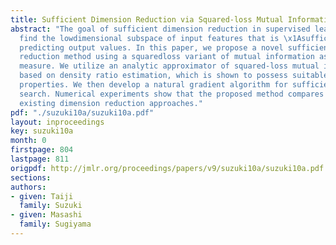 ```yaml
---
title: Sufficient Dimension Reduction via Squared-loss Mutual Information Estimation
abstract: "The goal of sufficient dimension reduction in supervised learning is to
  find the lowdimensional subspace of input features that is \x1Asufficient\x1A for
  predicting output values. In this paper, we propose a novel sufficient dimension
  reduction method using a squaredloss variant of mutual information as a dependency
  measure. We utilize an analytic approximator of squared-loss mutual information
  based on density ratio estimation, which is shown to possess suitable convergence
  properties. We then develop a natural gradient algorithm for sufficient subspace
  search. Numerical experiments show that the proposed method compares favorably with
  existing dimension reduction approaches."
pdf: "./suzuki10a/suzuki10a.pdf"
layout: inproceedings
key: suzuki10a
month: 0
firstpage: 804
lastpage: 811
origpdf: http://jmlr.org/proceedings/papers/v9/suzuki10a/suzuki10a.pdf
sections: 
authors:
- given: Taiji
  family: Suzuki
- given: Masashi
  family: Sugiyama
---
```

